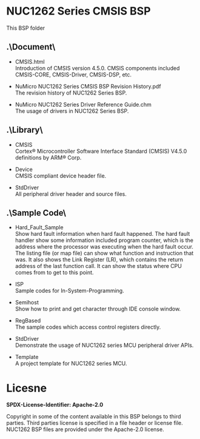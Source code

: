 # NUC1262 Series CMSIS BSP

This BSP folder

## .\Document\


- CMSIS.html<br>
	Introduction of CMSIS version 4.5.0. CMSIS components included CMSIS-CORE, CMSIS-Driver, CMSIS-DSP, etc.

- NuMicro NUC1262 Series CMSIS BSP Revision History.pdf<br>
	The revision history of NUC1262 Series BSP.

- NuMicro NUC1262 Series Driver Reference Guide.chm<br>
	The usage of drivers in NUC1262 Series BSP.

## .\Library\


- CMSIS<br>
	Cortex® Microcontroller Software Interface Standard (CMSIS) V4.5.0 definitions by ARM® Corp.

- Device<br>
	CMSIS compliant device header file.

- StdDriver<br>
	All peripheral driver header and source files.

## .\Sample Code\

- Hard\_Fault\_Sample<br>
	Show hard fault information when hard fault happened. The hard fault handler show some information included program counter, which is the address where the processor was executing when the hard fault occur. The listing file (or map file) can show what function and instruction that was. It also shows the Link Register (LR), which contains the return address of the last function call. It can show the status where CPU comes from to get to this point.

- ISP<br>
	Sample codes for In-System-Programming.

- Semihost<br>
	Show how to print and get character through IDE console window.

- RegBased<br>
	The sample codes which access control registers directly.

- StdDriver<br>
	Demonstrate the usage of NUC1262 series MCU peripheral driver APIs.

- Template<br>
	A project template for NUC1262 series MCU.


# Licesne

**SPDX-License-Identifier: Apache-2.0**

Copyright in some of the content available in this BSP belongs to third parties.
Third parties license is specified in a file header or license file.
NUC1262 BSP files are provided under the Apache-2.0 license.


